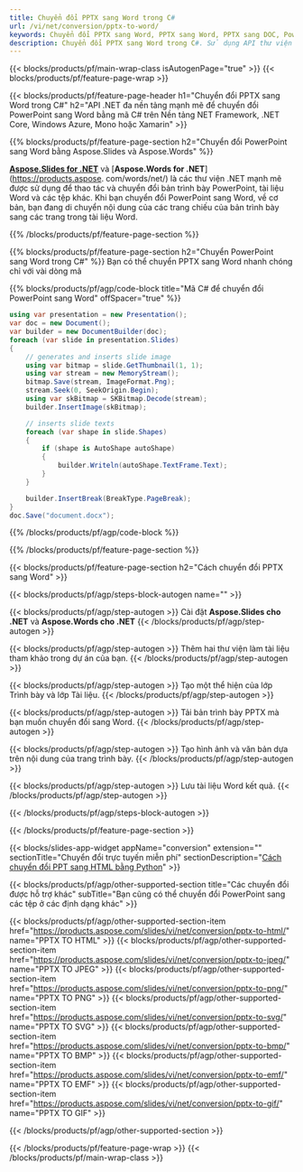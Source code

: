```yaml
---
title: Chuyển đổi PPTX sang Word trong C#
url: /vi/net/conversion/pptx-to-word/
keywords: Chuyển đổi PPTX sang Word, PPTX sang Word, PPTX sang DOC, PowerPoint sang Word, C# API, Thư viện .NET
description: Chuyển đổi PPTX sang Word trong C#. Sử dụng API thư viện .NET để chuyển PowerPoint sang Word
---
```


{{< blocks/products/pf/main-wrap-class isAutogenPage="true" >}}
{{< blocks/products/pf/feature-page-wrap >}}

{{< blocks/products/pf/feature-page-header h1="Chuyển đổi PPTX sang Word trong C#" h2="API .NET đa nền tảng mạnh mẽ để chuyển đổi PowerPoint sang Word bằng mã C# trên Nền tảng NET Framework, .NET Core, Windows Azure, Mono hoặc Xamarin" >}}

{{% blocks/products/pf/feature-page-section h2="Chuyển đổi PowerPoint sang Word bằng Aspose.Slides và Aspose.Words" %}}

[**Aspose.Slides for .NET**](https://products.aspose.com/slides/vi/net/) và [**Aspose.Words for .NET**](https://products.aspose. com/words/net/) là các thư viện .NET mạnh mẽ được sử dụng để thao tác và chuyển đổi bản trình bày PowerPoint, tài liệu Word và các tệp khác. Khi bạn chuyển đổi PowerPoint sang Word, về cơ bản, bạn đang di chuyển nội dung của các trang chiếu của bản trình bày sang các trang trong tài liệu Word.

{{% /blocks/products/pf/feature-page-section %}}




{{% blocks/products/pf/feature-page-section  h2="Chuyển PowerPoint sang Word trong C#" %}}
Bạn có thể chuyển PPTX sang Word nhanh chóng chỉ với vài dòng mã

{{% blocks/products/pf/agp/code-block title="Mã C# để chuyển đổi PowerPoint sang Word" offSpacer="true" %}}
```cs
using var presentation = new Presentation();
var doc = new Document();
var builder = new DocumentBuilder(doc);
foreach (var slide in presentation.Slides)
{
    // generates and inserts slide image
    using var bitmap = slide.GetThumbnail(1, 1);
    using var stream = new MemoryStream();
    bitmap.Save(stream, ImageFormat.Png);
    stream.Seek(0, SeekOrigin.Begin);
    using var skBitmap = SKBitmap.Decode(stream);
    builder.InsertImage(skBitmap);

    // inserts slide texts
    foreach (var shape in slide.Shapes)
    {
        if (shape is AutoShape autoShape)
        {
            builder.Writeln(autoShape.TextFrame.Text);
        }
    }

    builder.InsertBreak(BreakType.PageBreak);
}
doc.Save("document.docx");
```
{{% /blocks/products/pf/agp/code-block %}}

{{% /blocks/products/pf/feature-page-section %}}




{{< blocks/products/pf/feature-page-section  h2="Cách chuyển đổi PPTX sang Word" >}}


{{< blocks/products/pf/agp/steps-block-autogen name="" >}}


{{< blocks/products/pf/agp/step-autogen >}}
Cài đặt **Aspose.Slides cho .NET** và **Aspose.Words cho .NET** 
{{< /blocks/products/pf/agp/step-autogen >}}

{{< blocks/products/pf/agp/step-autogen >}}
Thêm hai thư viện làm tài liệu tham khảo trong dự án của bạn.
{{< /blocks/products/pf/agp/step-autogen >}}

{{< blocks/products/pf/agp/step-autogen >}}
Tạo một thể hiện của lớp Trình bày và lớp Tài liệu.
{{< /blocks/products/pf/agp/step-autogen >}}

{{< blocks/products/pf/agp/step-autogen >}}
Tải bản trình bày PPTX mà bạn muốn chuyển đổi sang Word.
{{< /blocks/products/pf/agp/step-autogen >}}

{{< blocks/products/pf/agp/step-autogen >}}
Tạo hình ảnh và văn bản dựa trên nội dung của trang trình bày.
{{< /blocks/products/pf/agp/step-autogen >}}

{{< blocks/products/pf/agp/step-autogen >}}
Lưu tài liệu Word kết quả.
{{< /blocks/products/pf/agp/step-autogen >}}


{{< /blocks/products/pf/agp/steps-block-autogen >}}


{{< /blocks/products/pf/feature-page-section >}}




{{< blocks/slides-app-widget  appName="conversion" extension="" sectionTitle="Chuyển đổi trực tuyến miễn phí" sectionDescription="[Cách chuyển đổi PPT sang HTML bằng Python](https://products.aspose.com/slides/vi/python-net/conversion/ppt-to-html/)" >}}

{{< blocks/products/pf/agp/other-supported-section title="Các chuyển đổi được hỗ trợ khác" subTitle="Bạn cũng có thể chuyển đổi PowerPoint sang các tệp ở các định dạng khác" >}}


{{< blocks/products/pf/agp/other-supported-section-item href="https://products.aspose.com/slides/vi/net/conversion/pptx-to-html/" name="PPTX TO HTML" >}}
{{< blocks/products/pf/agp/other-supported-section-item href="https://products.aspose.com/slides/vi/net/conversion/pptx-to-jpeg/" name="PPTX TO JPEG" >}}
{{< blocks/products/pf/agp/other-supported-section-item href="https://products.aspose.com/slides/vi/net/conversion/pptx-to-png/" name="PPTX TO PNG" >}}
{{< blocks/products/pf/agp/other-supported-section-item href="https://products.aspose.com/slides/vi/net/conversion/pptx-to-svg/" name="PPTX TO SVG" >}}
{{< blocks/products/pf/agp/other-supported-section-item href="https://products.aspose.com/slides/vi/net/conversion/pptx-to-bmp/" name="PPTX TO BMP" >}}
{{< blocks/products/pf/agp/other-supported-section-item href="https://products.aspose.com/slides/vi/net/conversion/pptx-to-emf/" name="PPTX TO EMF" >}}
{{< blocks/products/pf/agp/other-supported-section-item href="https://products.aspose.com/slides/vi/net/conversion/pptx-to-gif/" name="PPTX TO GIF" >}}



{{< /blocks/products/pf/agp/other-supported-section >}}

{{< /blocks/products/pf/feature-page-wrap >}}
{{< /blocks/products/pf/main-wrap-class >}}